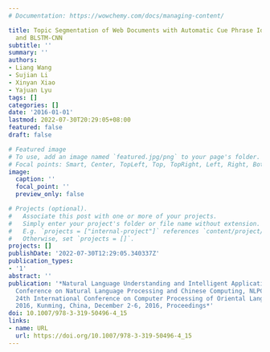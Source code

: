 ```yaml
---
# Documentation: https://wowchemy.com/docs/managing-content/

title: Topic Segmentation of Web Documents with Automatic Cue Phrase Identification
  and BLSTM-CNN
subtitle: ''
summary: ''
authors:
- Liang Wang
- Sujian Li
- Xinyan Xiao
- Yajuan Lyu
tags: []
categories: []
date: '2016-01-01'
lastmod: 2022-07-30T20:29:05+08:00
featured: false
draft: false

# Featured image
# To use, add an image named `featured.jpg/png` to your page's folder.
# Focal points: Smart, Center, TopLeft, Top, TopRight, Left, Right, BottomLeft, Bottom, BottomRight.
image:
  caption: ''
  focal_point: ''
  preview_only: false

# Projects (optional).
#   Associate this post with one or more of your projects.
#   Simply enter your project's folder or file name without extension.
#   E.g. `projects = ["internal-project"]` references `content/project/deep-learning/index.md`.
#   Otherwise, set `projects = []`.
projects: []
publishDate: '2022-07-30T12:29:05.340337Z'
publication_types:
- '1'
abstract: ''
publication: '*Natural Language Understanding and Intelligent Applications - 5th CCF
  Conference on Natural Language Processing and Chinese Computing, NLPCC 2016, and
  24th International Conference on Computer Processing of Oriental Languages, ICCPOL
  2016, Kunming, China, December 2-6, 2016, Proceedings*'
doi: 10.1007/978-3-319-50496-4_15
links:
- name: URL
  url: https://doi.org/10.1007/978-3-319-50496-4_15
---
```

